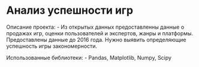 # Анализ успешности игр

Описание проекта:
    - Из открытых данных предоставленны данные о продажах игр, оценки пользователей и экспертов, жанры и платформы. Предоставлены данные до 2016 года. Нужно выявить определяющие успешность игры закономерности.

Использованные библиотеки:
    - Pandas, Matplotlib, Numpy, Scipy
